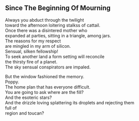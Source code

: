 Since The Beginning Of Mourning
-------------------------------
Always you abduct through the twilight  
toward the afternoon loitering stalkss of cattail.  
Once there was a disintered mother who  
expanded at parties, sitting in a triangle, among jars.  
The reasons for my respect  
are mingled in my arm of silicon.  
Sensual, silken fellowship!  
To seek another land a form setting will reconcile  
the thirsty fire of a planet.  
The sky sensual conspirators are impaled.  
  
But the window fashioned the memory.  
Poppy.  
The home plan that has everyone difficult.  
You are going to ask where are the fill?  
And the esoteric stars?  
And the drizzle loving splattering its droplets and rejecting them  
full of  
region and toucan?  
